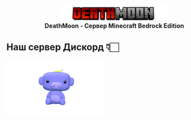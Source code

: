 <p align="center"
	<a href="#"><img src="https://github.com/DeathMoonBedrock/.github/blob/main/IMG_2195.png" alt="DeathMoon Logo" title="DeathMoon" loading="eager" width="50%" height="50%"/>
	</a><br>
	<b>DeathMoon - Сервер Minecraft Bedrock Edition</b>
</p>

## Наш сервер Дискорд 👇🏻
<a href="https://discord.gg/Ef5ZyV7WR9">
	<img src="https://github.com/DeathMoonBedrock/.github/blob/main/IMG_2429.png" alt="Discord" title="Discord" loading="eager" width="45%" height="40%"/>
 </a>
 
